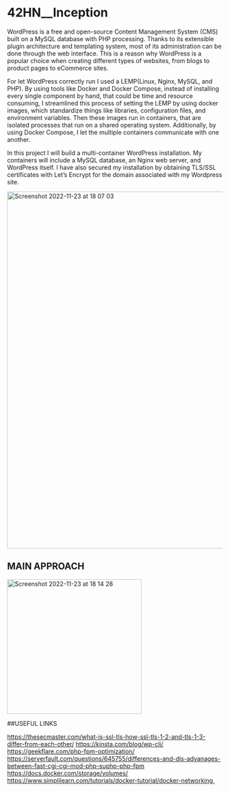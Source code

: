 # 42HN__Inception

WordPress is a free and open-source Content Management System (CMS) built on a MySQL database with PHP processing. Thanks to its extensible plugin architecture and templating system, most of its administration can be done through the web interface. This is a reason why WordPress is a popular choice when creating different types of websites, from blogs to product pages to eCommerce sites.

For let WordPress correctly run I used a LEMP(Linux, Nginx, MySQL, and PHP). By using tools like Docker and Docker Compose, instead of installing every single component by hand, that could be time and resource consuming, I streamlined this process of setting the LEMP by using docker images, which standardize things like libraries, configuration files, and environment variables. Then these images run in containers, that are isolated processes that run on a shared operating system. Additionally, by using Docker Compose, I let the multiple containers communicate with one another.

In this project I will build a multi-container WordPress installation. My containers will include a MySQL database, an Nginx web server, and WordPress itself. I have also secured my installation by obtaining TLS/SSL certificates with Let’s Encrypt for the domain associated with my Wordpress site.

<img width="833" alt="Screenshot 2022-11-23 at 18 07 03" src="https://user-images.githubusercontent.com/85942176/203607448-5ced4e59-570c-452d-9936-0c026f84d4e3.png">

## MAIN APPROACH

<img width="314" alt="Screenshot 2022-11-23 at 18 14 28" src="https://user-images.githubusercontent.com/85942176/203608485-4dbcbadf-83ec-4a2f-804b-fcebf4c2dd49.png">


##USEFUL LINKS

https://thesecmaster.com/what-is-ssl-tls-how-ssl-tls-1-2-and-tls-1-3-differ-from-each-other/
https://kinsta.com/blog/wp-cli/
https://geekflare.com/php-fpm-optimization/
https://serverfault.com/questions/645755/differences-and-dis-advanages-between-fast-cgi-cgi-mod-php-suphp-php-fpm
https://docs.docker.com/storage/volumes/
https://www.simplilearn.com/tutorials/docker-tutorial/docker-networking 
